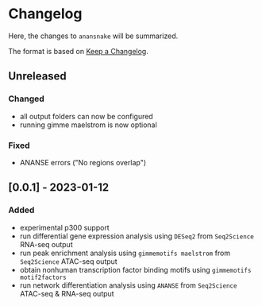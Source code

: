 # Changelog

Here, the changes to `anansnake` will be summarized.

The format is based on [Keep a Changelog](http://keepachangelog.com/en/1.0.0/).

## Unreleased

### Changed

- all output folders can now be configured
- running gimme maelstrom is now optional

### Fixed

- ANANSE errors ("No regions overlap")

## [0.0.1] - 2023-01-12

### Added

- experimental p300 support
- run differential gene expression analysis using `DESeq2` from `Seq2Science` RNA-seq output
- run peak enrichment analysis using `gimmemotifs maelstrom` from `Seq2Science` ATAC-seq output
- obtain nonhuman transcription factor binding motifs using `gimmemotifs motif2factors`
- run network differentiation analysis using `ANANSE` from `Seq2Science` ATAC-seq & RNA-seq output
